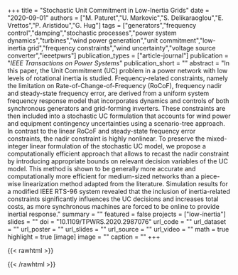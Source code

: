 +++
title = "Stochastic Unit Commitment in Low-Inertia Grids"
date = "2020-09-01"
authors = ["M. Paturet","U. Markovic","S. Delikaraoglou","E. Vrettos","P. Aristidou","G. Hug"]
tags = ["generators","frequency control","damping","stochastic processes","power system dynamics","turbines","wind power generation","unit commitment","low-inertia grid","frequency constraints","wind uncertainty","voltage source converter","ieeetpwrs"]
publication_types = ["article-journal"]
publication = "_IEEE Transactions on Power Systems_"
publication_short = ""
abstract = "In this paper, the Unit Commitment (UC) problem in a power network with low levels of rotational inertia is studied. Frequency-related constraints, namely the limitation on Rate-of-Change-of-Frequency (RoCoF), frequency nadir and steady-state frequency error, are derived from a uniform system frequency response model that incorporates dynamics and controls of both synchronous generators and grid-forming inverters. These constraints are then included into a stochastic UC formulation that accounts for wind power and equipment contingency uncertainties using a scenario-tree approach. In contrast to the linear RoCoF and steady-state frequency error constraints, the nadir constraint is highly nonlinear. To preserve the mixed-integer linear formulation of the stochastic UC model, we propose a computationally efficient approach that allows to recast the nadir constraint by introducing appropriate bounds on relevant decision variables of the UC model. This method is shown to be generally more accurate and computationally more efficient for medium-sized networks than a piece-wise linearization method adapted from the literature. Simulation results for a modified IEEE RTS-96 system revealed that the inclusion of inertia-related constraints significantly influences the UC decisions and increases total costs, as more synchronous machines are forced to be online to provide inertial response."
summary = ""
featured = false
projects = ["low-inertia"]
slides = ""
doi = "10.1109/TPWRS.2020.2987076"
url_code = ""
url_dataset = ""
url_poster = ""
url_slides = ""
url_source = ""
url_video = ""
math = true
highlight = true
[image]
image = ""
caption = ""
+++

{{< rawhtml >}}
<div data-badge-details="right" data-badge-type="medium-donut" data-doi="10.1109/TPWRS.2020.2987076" data-hide-no-mentions="true" class="altmetric-embed"></div>
{{< /rawhtml >}}
